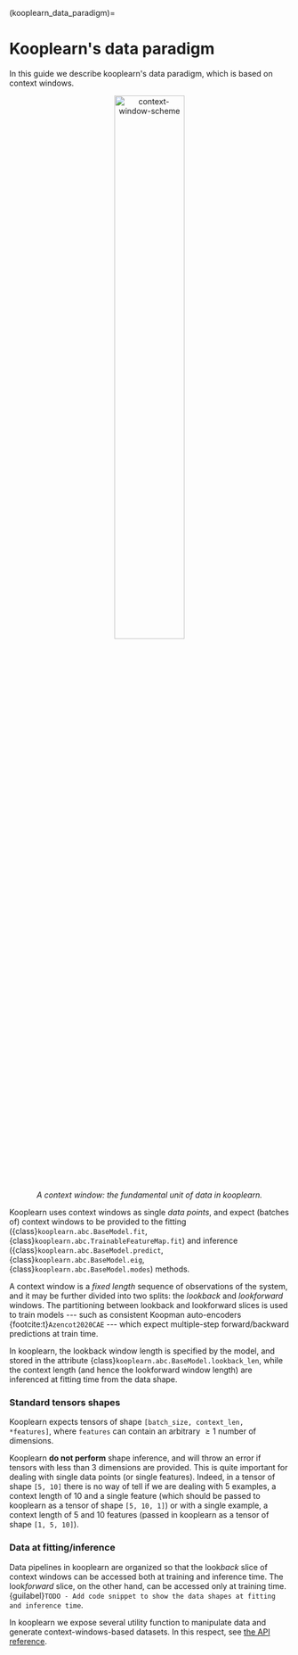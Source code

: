 (kooplearn_data_paradigm)=
# Kooplearn's data paradigm
In this guide we describe kooplearn's data paradigm, which is based on context windows. 

<p align = "center">
  <img src="../_static/_images/context_window_scheme.svg" alt="context-window-scheme" style="width:50%;"/>
</p>
<p align = "center"><em>A context window: the fundamental unit of data in kooplearn.  </em></p>

Kooplearn uses context windows as single _data points_, and expect (batches of) context windows to be provided to the fitting ({class}`kooplearn.abc.BaseModel.fit`, {class}`kooplearn.abc.TrainableFeatureMap.fit`) and inference ({class}`kooplearn.abc.BaseModel.predict`, {class}`kooplearn.abc.BaseModel.eig`, {class}`kooplearn.abc.BaseModel.modes`) methods.

A context window is a _fixed length_ sequence of observations of the system, and it may be further divided into two splits: the _lookback_ and _lookforward_ windows. The partitioning between lookback and lookforward slices is used to train models --- such as consistent Koopman auto-encoders {footcite:t}`Azencot2020CAE` --- which expect multiple-step forward/backward predictions at train time.

In kooplearn, the lookback window length is specified by the model, and stored in the attribute {class}`kooplearn.abc.BaseModel.lookback_len`, while the context length (and hence the lookforward window length) are inferenced at fitting time from the data shape. 

### Standard tensors shapes
Kooplearn expects tensors of shape `[batch_size, context_len, *features]`, where `features` can contain an arbitrary $\geq 1$ number of dimensions. 

Kooplearn **do not perform** shape inference, and will throw an error if tensors with less than $3$ dimensions are provided. This is quite important for dealing with single data points (or single features). Indeed, in a tensor of shape `[5, 10]` there is no way of tell if we are dealing with $5$ examples, a context length of $10$ and a single feature (which should be passed to kooplearn as a tensor of shape `[5, 10, 1]`) or with a single example, a context length of $5$ and $10$ features (passed in kooplearn as a tensor of shape `[1, 5, 10]`).

### Data at fitting/inference
Data pipelines in kooplearn are organized so that the look*back* slice of context windows can be accessed both at training and inference time. The look*forward* slice, on the other hand, can be accessed only at training time. {guilabel}`TODO - Add code snippet to show the data shapes at fitting and inference time`.

In kooplearn we expose several utility function to manipulate data and generate context-windows-based datasets. In this respect, see [the API reference](data_api).

```{footbibliography}
```